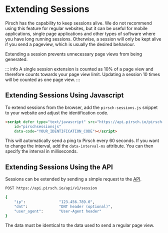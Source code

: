 # Extending Sessions

Pirsch has the capability to keep sessions alive. We do not recommend using this feature for regular websites, but it can be useful for mobile applications, single page applications and other types of software where you have long running sessions. Otherwise, a session will only be kept alive if you send a pageview, which is usually the desired behaviour.

Extending a session prevents unnecessary page views from being generated.

::: info
A single session extension is counted as 10% of a page view and therefore counts towards your page view limit. Updating a session 10 times will be counted as one page view.
:::

## Extending Sessions Using Javascript

To extend sessions from the browser, add the `pirsch-sessions.js` snippet to your website and adjust the identification code.

```html
<script defer type="text/javascript" src="https://api.pirsch.io/pirsch-sessions.js" 
    id="pirschsessionsjs" 
    data-code="YOUR_IDENTIFICATION_CODE"></script>
```

This will automatically send a ping to Pirsch every 60 seconds. If you want to change the interval, add the `data-interval-ms` attribute. You can then specify the interval in milliseconds.

## Extending Sessions Using the API

Sessions can be extended by sending a simple request to the [API](/api-sdks/api).

```Bash
POST https://api.pirsch.io/api/v1/session

{
    "ip":               "123.456.789.0",
    "dnt":              "DNT header (optional)",
    "user_agent":       "User-Agent header"
}
```

The data must be identical to the data used to send a regular page view.
